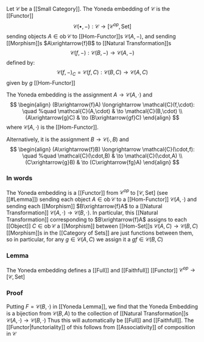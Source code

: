 Let $\mathcal{C}$ be a [[Small Category]].
The Yoneda embedding of $\mathcal{C}$ is the [[Functor]]
$$
\mathcal{C}(\bullet,-): \mathcal{C} \to [\mathcal{C}^{op},\mathrm{Set}]
$$
sending objects $A\in \operatorname{ob}\mathcal{C}$ to [[Hom-Functor]]s $\mathcal{C}(A,-)$, 
and sending [[Morphism]]s $A\xrightarrow{f}B$ to [[Natural Transformation]]s 
$$
\mathcal{C}(f,-):\mathcal{C}(B,-)\to \mathcal{C}(A,-)
$$
defined by:
$$
\mathcal{C}(f,-)_{C} = \mathcal{C}(f,C) : \mathcal{C}(B,C) \to \mathcal{C}(A,C) 
$$
given by $g$
[[Hom-Functor]]

The Yoneda embedding is the assignment $A\to \mathcal{C}(A,\cdot)$ and 
$$
\begin{align}
(B\xrightarrow{f}A)
 \longrightarrow 
 \mathcal{C}(f,\cdot): \quad %quad
\mathcal{C}(A,\cdot)  & \to \mathcal{C}(B,\cdot) \\
 (A\xrightarrow{g}C)  & \to (B\xrightarrow{gf}C)
\end{align}
$$
where $\mathcal{C}(A,\cdot)$ is the [[Hom-Functor]].

Alternatively, it is the assignment $B\to \mathcal{C}(\cdot,B)$ and
$$
\begin{align}
(A\xrightarrow{f}B) \longrightarrow \mathcal{C}(\cdot,f): \quad %quad
 \mathcal{C}(\cdot,B)  & \to \mathcal{C}(\cdot,A) \\
(C\xrightarrow{g}B)  & \to (C\xrightarrow{fg}A)
\end{align}
$$
### In words
The Yoneda embedding is a [[Functor]] from $\mathcal{C}^{op}$ to $[\mathcal{C},\mathrm{Set}]$ (see [[#Lemma]])
sending each object $A\in \operatorname{ob}\mathcal{C}$ to a [[Hom-Functor]] $\mathcal{C}(A,\cdot)$
and sending each [[Morphism]] $B\xrightarrow{f}A$
to a [[Natural Transformation]] $\mathcal{C}(A,\cdot)\to \mathcal{C}(B,\cdot)$.
In particular, this [[Natural Transformation]] corresponding to $B\xrightarrow{f}A$
assigns to each [[Object]] $C\in \operatorname{ob}\mathcal{C}$
a [[Morphism]] between [[Hom-Set]]s $\mathcal{C}(A,C)\to \mathcal{C}(B,C)$ 
[[Morphism]]s in the [[Category of Sets]] are just functions between them,
so in particular, for any $g\in \mathcal{C}(A,C)$ we assign it a $gf\in \mathcal{C}(B,C)$
### Lemma
The Yoneda embedding defines a [[Full]] and [[Faithfull]] [[Functor]] $\mathcal{C}^{op}\to[\mathcal{C},\mathrm{Set}]$
### Proof
Putting $F=\mathcal{C}(B,\cdot)$ in [[Yoneda Lemma]], 
we find that the Yoneda Embedding is a bijection from $\mathcal{C}(B,A)$ 
to the collection of [[Natural Transformation]]s $\mathcal{C}(A,\cdot)\to \mathcal{C}(B,\cdot)$
Thus this will automatically be [[Full]] and [[Faithfull]].
The [[Functor|functoriality]] of this follows from [[Associativity]] of composition in $\mathcal{C}$

